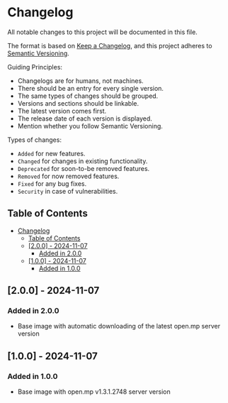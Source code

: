 # Changelog

All notable changes to this project will be documented in this file.

The format is based on [Keep a Changelog](https://keepachangelog.com/en/1.0.0/), and this project adheres to [Semantic Versioning](https://semver.org/spec/v2.0.0.html).

Guiding Principles:

- Changelogs are for humans, not machines.
- There should be an entry for every single version.
- The same types of changes should be grouped.
- Versions and sections should be linkable.
- The latest version comes first.
- The release date of each version is displayed.
- Mention whether you follow Semantic Versioning.

Types of changes:

- `Added` for new features.
- `Changed` for changes in existing functionality.
- `Deprecated` for soon-to-be removed features.
- `Removed` for now removed features.
- `Fixed` for any bug fixes.
- `Security` in case of vulnerabilities.

## Table of Contents

- [Changelog](#changelog)
  - [Table of Contents](#table-of-contents)
  - [\[2.0.0\] - 2024-11-07](#200---2024-11-07)
    - [Added in 2.0.0](#added-in-200)
  - [\[1.0.0\] - 2024-11-07](#100---2024-11-07)
    - [Added in 1.0.0](#added-in-100)

<!-- ## [Unreleased] -->

## [2.0.0] - 2024-11-07

### Added in 2.0.0

- Base image with automatic downloading of the latest open.mp server version

## [1.0.0] - 2024-11-07

### Added in 1.0.0

- Base image with open.mp v1.3.1.2748 server version
